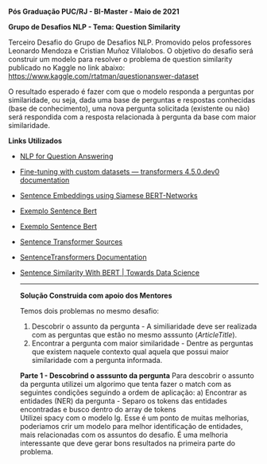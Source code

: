 **Pós Graduação PUC/RJ - BI-Master - Maio de 2021**

**Grupo de Desafios NLP - Tema: Question Similarity**

Terceiro Desafio do Grupo de Desafios NLP. Promovido pelos professores Leonardo Mendoza e Cristian Muñoz Villalobos. O objetivo do desafio será construir um modelo para resolver o problema de question similarity publicado no Kaggle no link abaixo: https://www.kaggle.com/rtatman/questionanswer-dataset

O resultado esperado é fazer com que o modelo responda a perguntas por similaridade, ou seja, dada uma base de perguntas e respostas conhecidas (base de conhecimento), uma nova pergunta solicitada (existente ou não) será respondida com a resposta relacionada à pergunta da base com maior similaridade. 




**Links Utilizados**

- [NLP for Question Answering](https://qa.fastforwardlabs.com/)

- [Fine-tuning with custom datasets — transformers 4.5.0.dev0 documentation](https://huggingface.co/transformers/custom_datasets.html#question-answering-with-squad-2-0)

- [Sentence Embeddings using Siamese BERT-Networks](https://arxiv.org/pdf/1908.10084.pdf)

- [Exemplo Sentence Bert](https://colab.research.google.com/github/joeddav/blog/blob/master/_notebooks/2020-05-29-ZSL.ipynb#scrollTo=SM-4kizTBy9j)

- [Exemplo Sentence Bert](https://colab.research.google.com/github/joeddav/blog/blob/master/_notebooks/2020-05-29-ZSL.ipynb#scrollTo=SM-4kizTBy9j)

- [Sentence Transformer Sources](https://github.com/UKPLab/sentence-transformers)

- [SentenceTransformers Documentation](https://www.sbert.net/index.html)

- [Sentence Similarity With BERT | Towards Data Science](https://towardsdatascience.com/bert-for-measuring-text-similarity-eec91c6bf9e1)

  
  ---
  
  **Solução Construida com apoio dos Mentores**
  
  Temos dois problemas no mesmo desafio:
    1) Descobrir o assunto da pergunta - A similiaridade deve ser realizada com as perguntas que estão no mesmo asssunto (*ArticleTitle*). 
    2) Encontrar a pergunta com maior similaridade - Dentre as perguntas que existem naquele contexto qual aquela que possui maior similaridade com a pergunta informada.
  
  **Parte 1 - Descobrind o asssunto da pergunta**
  Para descobrir o assunto da pergunta utilizei um algorimo que tenta fazer o match com as seguintes condições seguindo a ordem de aplicação:
    a) Encontrar as entidades (NER) da pergunta - Separo os tokens das entidades encontradas e busco dentro do array de tokens  
    Utilizei spacy com o modelo lg. Esse é um ponto de muitas melhorias, poderiamos crir um modelo para melhor identificação de entidades, mais relacionadas com os assuntos do desafio. É uma melhoria interessante que deve gerar bons resultados na primeira parte do problema. 
    
    
   
  
  
  
  
  

